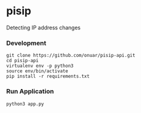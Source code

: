 # pisip
Detecting IP address changes

### Development
```
git clone https://github.com/onuar/pisip-api.git
cd pisip-api
virtualenv env -p python3
source env/bin/activate
pip install -r requirements.txt
```

### Run Application
```
python3 app.py